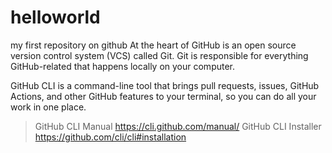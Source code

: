 # helloworld
my first repository on github
At the heart of GitHub is an open source version control system (VCS) called Git.
Git is responsible for everything GitHub-related that happens locally on your computer.

GitHub CLI is a command-line tool that brings pull requests, issues, GitHub Actions,
and other GitHub features to your terminal, so you can do all your work in one place.
>GitHub CLI Manual https://cli.github.com/manual/
>GitHub CLI Installer https://github.com/cli/cli#installation

